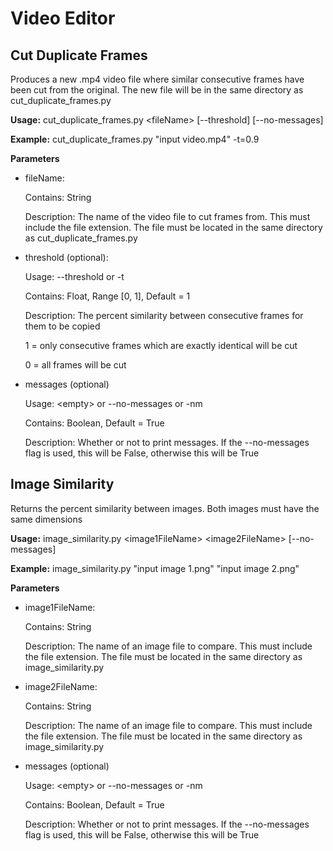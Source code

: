 # Video Editor
 
## Cut Duplicate Frames
Produces a new .mp4 video file where similar consecutive frames have been cut from the original. The new file will be in the same directory as cut_duplicate_frames.py

**Usage:** cut_duplicate_frames.py \<fileName\> [--threshold] [--no-messages]

**Example:** cut_duplicate_frames.py "input video.mp4" -t=0.9

**Parameters**

- fileName:

    Contains: String

    Description: The name of the video file to cut frames from. This must include the file extension. The file must be located in the same directory as cut_duplicate_frames.py

- threshold (optional):

    Usage: --threshold or -t

    Contains: Float, Range [0, 1], Default = 1

    Description: The percent similarity between consecutive frames for them to be copied
 
    1 = only consecutive frames which are exactly identical will be cut
 
    0 = all frames will be cut

- messages (optional)

    Usage: \<empty\> or --no-messages or -nm

    Contains: Boolean, Default = True

    Description: Whether or not to print messages. If the --no-messages flag is used, this will be False, otherwise this will be True


## Image Similarity
Returns the percent similarity between images. Both images must have the same dimensions

**Usage:** image_similarity.py \<image1FileName\> \<image2FileName\> [--no-messages]

**Example:** image_similarity.py "input image 1.png" "input image 2.png"

**Parameters**

- image1FileName:

    Contains: String

    Description: The name of an image file to compare. This must include the file extension. The file must be located in the same directory as image_similarity.py

- image2FileName:

    Contains: String

    Description: The name of an image file to compare. This must include the file extension. The file must be located in the same directory as image_similarity.py

- messages (optional)

    Usage: \<empty\> or --no-messages or -nm

    Contains: Boolean, Default = True

    Description: Whether or not to print messages. If the --no-messages flag is used, this will be False, otherwise this will be True
    
